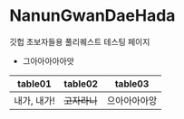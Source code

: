 # NanunGwanDaeHada
깃헙 초보자들용 풀리퀘스트 테스팅 페이지
+ 그아아아아아앗

| table01 | table02 | table03 |
| :----: | ------- | ----------|
|내가, 내가! | ~~고자라니~~ | 으아아아아앙 
